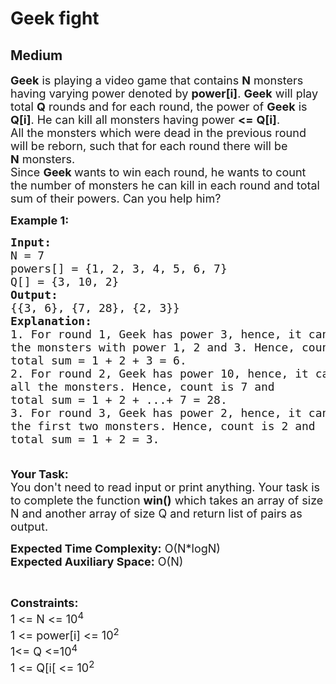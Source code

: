 # Geek fight
## Medium
<div class="problems_problem_content__Xm_eO"><p><span style="font-size:18px"><strong>Geek</strong>&nbsp;is playing a video game that contains&nbsp;<strong>N</strong>&nbsp;monsters having varying power denoted by&nbsp;<strong>power[i]</strong>.&nbsp;<strong>Geek</strong>&nbsp;will play total&nbsp;<strong>Q</strong>&nbsp;rounds and for each round, the power of&nbsp;<strong>Geek</strong>&nbsp;is <strong>Q[i]</strong>. He can kill all monsters having power <strong>&lt;=</strong>&nbsp;<strong>Q[i]</strong>.<br>
All the monsters which were dead in the previous round will be reborn, such that for each round there will be <strong>N</strong>&nbsp;monsters.<br>
Since&nbsp;<strong>Geek&nbsp;</strong>wants to win each round, he wants to count the number of monsters he can kill in each round and total sum of their powers. Can you help him?</span></p>

<p><span style="font-size:18px"><strong>Example 1:</strong></span></p>

<pre><span style="font-size:18px"><strong>Input:
</strong>N = 7
powers[] = {1, 2, 3, 4, 5, 6, 7}
Q[] = {3, 10, 2}
<strong>Output: 
</strong>{{3, 6}, {7, 28}, {2, 3}}
<strong>Explanation:</strong>
1. For round 1, Geek has power 3, hence, it can kill
the monsters with power 1, 2 and 3. Hence, count is 3 and
total sum = 1 + 2 + 3 = 6.
2. For round 2, Geek has power 10, hence, it can kill
all the monsters. Hence, count is 7 and
total sum = 1 + 2 + ...+ 7 = 28.
3. For round 3, Geek has power 2, hence, it can kill
the first two monsters. Hence, count is 2 and
total sum = 1 + 2 = 3.

</span></pre>

<p><span style="font-size:18px"><strong>Your Task:&nbsp;&nbsp;</strong><br>
You don't need to read input or print anything. Your task is to complete the function <strong>win()</strong>&nbsp;which takes an array of size N and another array of size Q and return list of pairs as output.</span></p>

<p><span style="font-size:18px"><strong>Expected Time Complexity:</strong> O(N*logN)<br>
<strong>Expected Auxiliary Space:</strong> O(N)</span></p>

<p>&nbsp;</p>

<p><span style="font-size:18px"><strong>Constraints:</strong><br>
1 &lt;= N&nbsp;&lt;= 10<sup>4</sup><br>
1 &lt;= power[i]&nbsp;&lt;= 10<sup>2</sup><br>
1&lt;= Q &lt;=10<sup>4</sup><br>
1 &lt;= Q[i[&nbsp;&lt;= 10<sup>2</sup></span></p>
</div>